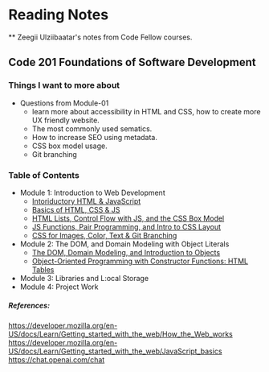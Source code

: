 # Reading Notes

** Zeegii Ulziibaatar's notes from Code Fellow courses. 

## Code 201 Foundations of Software Development

### Things I want to more about
  
  - Questions from Module-01
    - learn more about accessibility in HTML and CSS, how to create more UX friendly website. 
    - The most commonly used sematics. 
    - How to increase SEO using metadata. 
    - CSS box model usage. 
    - Git branching

### Table of Contents 

- Module 1: Introduction to Web Development 
  - [Intoriductory HTML & JavaScript](class-01.md)    
  - [Basics of HTML, CSS & JS](class-02.md) 
  - [HTML Lists, Control Flow with JS, and the CSS Box Model](class-03.md) 
  - [JS Functions, Pair Programming, and Intro to CSS Layout](class-04.md) 
  - [CSS for Images, Color, Text & Git Branching](class-05.md) 
- Module 2: The DOM, and Domain Modeling with Object Literals
  - [The DOM, Domain Modeling, and Introduction to Objects](class-06.md) 
  - [Object-Oriented Programming with Constructor Functions: HTML Tables](class-07.md) 
- Module 3: Libraries and L:ocal Storage
- Module 4: Project Work 



 ##### References: 
  
  https://developer.mozilla.org/en-US/docs/Learn/Getting_started_with_the_web/How_the_Web_works
  https://developer.mozilla.org/en-US/docs/Learn/Getting_started_with_the_web/JavaScript_basics
  https://chat.openai.com/chat

